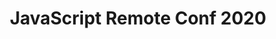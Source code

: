 ---
title: JavaScript Remote Conf 2020
description: Online Conference about JavaScript by JavaScript Experts
keywords: JavaScript, HTML, CSS, Front-End, JS, Conference, Learning, Keeping Current
layout: layouts/conference.njk
start_date: 2020-05-07
end_date: 2020-05-08
registration_url: https://www.eventbrite.com/preview?eid=98023215075
hero_image: /images/conferences/laptop.jpg
---